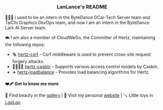 <h3 align="center">LanLance's README</h3>

<p>👨🏻‍🎨 I used to be an intern in the ByteDance DCar-Tech Server team and TaiChi Graphics DevOps team, and now I am an intern in the ByteDance Lark AI Server team.</p>

<p>☁️ I am also a member of CloudWeGo, the Committer of Hertz, maintaining the following repos:</p>

- 🪜 [hertz-csrf](https://github.com/hertz-contrib/csrf) - Csrf middleware is used to prevent cross-site request forgery attacks.
- 👩‍👩‍👧‍👧 [hertz-casbin](https://github.com/hertz-contrib/casbin) - Supports various access control models by Casbin.
- ✈️ [hertz-loadbalance](https://github.com/hertz-contrib/loadbalance) - Provides load balancing algorithms for Hertz.

**❤️‍🩹 Get to know me more**

📸 Find beauty in the [gallery](https://photo.lanlance.cn/) | 🎪 Visit my personal [website](https://lanlance.cn/) | 🪛 Little toys in [LgoLgo](https://github.com/LgoLgo)
